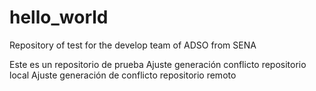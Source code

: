 # hello_world
Repository of test for the develop team of ADSO from SENA 

Este es un repositorio de prueba
Ajuste generación conflicto repositorio local 
Ajuste generación de conflicto repositorio remoto 



